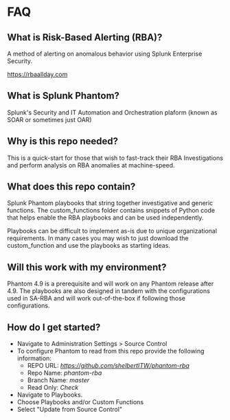 # FAQ

## What is Risk-Based Alerting (RBA)?
A method of alerting on anomalous behavior using Splunk Enterprise Security.

https://rbaallday.com

## What is Splunk Phantom?
Splunk's Security and IT Automation and Orchestration plaform (known as SOAR or sometimes just OAR)

## Why is this repo needed?
This is a quick-start for those that wish to fast-track their RBA Investigations and perform analysis on RBA anomalies at machine-speed.

## What does this repo contain?
Splunk Phantom playbooks that string together investigative and generic functions. The custom_functions folder contains snippets of Python code that helps enable the RBA playbooks and can be used independently. 

Playbooks can be difficult to implement as-is due to unique organizational requirements. In many cases you may wish to just download the custom_function and use the playbooks as starting ideas.

## Will this work with my environment?
Phantom 4.9 is a prerequisite and will work on any Phantom release after 4.9. The playbooks are also designed in tandem with the configurations used in SA-RBA and will work out-of-the-box if following those configurations.

## How do I get started?
- Navigate to Administration Settings > Source Control
- To configure Phantom to read from this repo provide the following information:
  - REPO URL: *https://github.com/shelbertITW/phantom-rba*
  - Repo Name: *phantom-rba*
  - Branch Name: *master*
  - Read Only: *Check*
- Navigate to Playbooks. 
- Choose Playbooks and/or Custom Functions
- Select "Update from Source Control"
